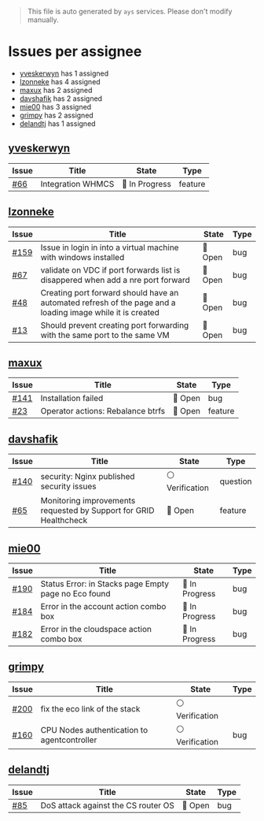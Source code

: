 > This file is auto generated by `ays` services. Please don't modify manually.

# Issues per assignee
- [yveskerwyn](#yveskerwyn) has 1 assigned
- [lzonneke](#lzonneke) has 4 assigned
- [maxux](#maxux) has 2 assigned
- [davshafik](#davshafik) has 2 assigned
- [mie00](#mie00) has 3 assigned
- [grimpy](#grimpy) has 2 assigned
- [delandtj](#delandtj) has 1 assigned



## [yveskerwyn](https://github.com/yveskerwyn)

|Issue|Title|State|Type|
|-----|-----|-----|----|
|[#66](https://github.com/0-complexity/openvcloud/issues/66)|Integration WHMCS|:large_blue_circle: In Progress|feature|


## [lzonneke](https://github.com/lzonneke)

|Issue|Title|State|Type|
|-----|-----|-----|----|
|[#159](https://github.com/0-complexity/openvcloud/issues/159)|Issue in login in into a virtual machine with windows installed|:red_circle: Open|bug|
|[#67](https://github.com/0-complexity/openvcloud/issues/67)|validate on VDC if port forwards list is disappered when add a nre port forward|:red_circle: Open|bug|
|[#48](https://github.com/0-complexity/openvcloud/issues/48)|Creating port forward should have an automated refresh of the page and a loading image while it is created|:red_circle: Open|bug|
|[#13](https://github.com/0-complexity/openvcloud/issues/13)|Should prevent creating port forwarding with the same port to the same VM|:red_circle: Open|bug|


## [maxux](https://github.com/maxux)

|Issue|Title|State|Type|
|-----|-----|-----|----|
|[#141](https://github.com/0-complexity/openvcloud/issues/141)|Installation failed|:red_circle: Open|bug|
|[#23](https://github.com/0-complexity/openvcloud/issues/23)|Operator actions: Rebalance btrfs|:red_circle: Open|feature|


## [davshafik](https://github.com/davshafik)

|Issue|Title|State|Type|
|-----|-----|-----|----|
|[#140](https://github.com/0-complexity/openvcloud/issues/140)|security: Nginx published security issues|:white_circle: Verification|question|
|[#65](https://github.com/0-complexity/openvcloud/issues/65)|Monitoring improvements requested by Support for GRID Healthcheck|:red_circle: Open|feature|


## [mie00](https://github.com/mie00)

|Issue|Title|State|Type|
|-----|-----|-----|----|
|[#190](https://github.com/0-complexity/openvcloud/issues/190)|Status Error: in Stacks page Empty page no Eco found|:large_blue_circle: In Progress|bug|
|[#184](https://github.com/0-complexity/openvcloud/issues/184)|Error in the account action combo box|:large_blue_circle: In Progress|bug|
|[#182](https://github.com/0-complexity/openvcloud/issues/182)|Error in the cloudspace action combo box|:large_blue_circle: In Progress|bug|


## [grimpy](https://github.com/grimpy)

|Issue|Title|State|Type|
|-----|-----|-----|----|
|[#200](https://github.com/0-complexity/openvcloud/issues/200)|fix the eco link of the stack|:white_circle: Verification||
|[#160](https://github.com/0-complexity/openvcloud/issues/160)|CPU Nodes authentication to agentcontroller|:white_circle: Verification|bug|


## [delandtj](https://github.com/delandtj)

|Issue|Title|State|Type|
|-----|-----|-----|----|
|[#85](https://github.com/0-complexity/openvcloud/issues/85)|DoS attack against the CS router OS|:red_circle: Open|bug|

